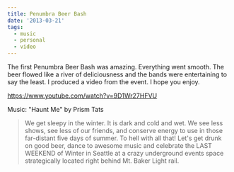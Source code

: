 ```yaml
---
title: Penumbra Beer Bash
date: '2013-03-21'
tags:
  - music
  - personal
  - video
---
```


The first Penumbra Beer Bash was amazing. Everything went smooth. The beer flowed like a river of deliciousness and the bands were entertaining to say the least. I produced a video from the event. I hope you enjoy.

https://www.youtube.com/watch?v=9D1Wr27HFVU

Music: "Haunt Me" by Prism Tats

> We get sleepy in the winter. It is dark and cold and wet. We see less shows, see less of our friends, and conserve energy to use in those far-distant five days of summer. To hell with all that! Let's get drunk on good beer, dance to awesome music and celebrate the LAST WEEKEND of Winter in Seattle at a crazy underground events space strategically located right behind Mt. Baker Light rail.

